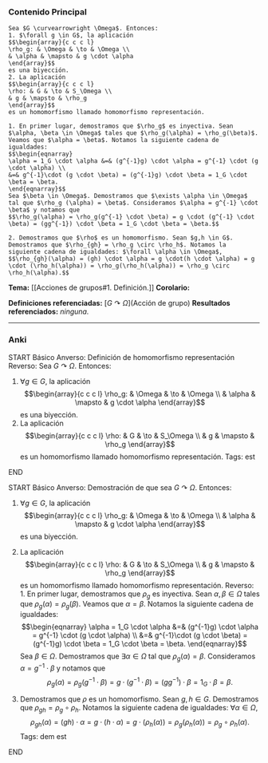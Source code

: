 ### Contenido Principal

```ad-theorem
Sea $G \curvearrowright \Omega$. Entonces:
1. $\forall g \in G$, la aplicación
$$\begin{array}{c c c l}
\rho_g: & \Omega & \to & \Omega \\
& \alpha & \mapsto & g \cdot \alpha
\end{array}$$
es una biyección.
2. La aplicación
$$\begin{array}{c c c l}
\rho: & G & \to & S_\Omega \\
& g & \mapsto & \rho_g
\end{array}$$
es un homomorfismo llamado homomorfismo representación.
```

```ad-proof
1. En primer lugar, demostramos que $\rho_g$ es inyectiva. Sean $\alpha, \beta \in \Omega$ tales que $\rho_g(\alpha) = \rho_g(\beta)$. Veamos que $\alpha = \beta$. Notamos la siguiente cadena de igualdades:
$$\begin{eqnarray}
\alpha = 1_G \cdot \alpha &=& (g^{-1}g) \cdot \alpha = g^{-1} \cdot (g \cdot \alpha) \\
&=& g^{-1}\cdot (g \cdot \beta) = (g^{-1}g) \cdot \beta = 1_G \cdot \beta = \beta.
\end{eqnarray}$$
Sea $\beta \in \Omega$. Demostramos que $\exists \alpha \in \Omega$ tal que $\rho_g (\alpha) = \beta$. Consideramos $\alpha = g^{-1} \cdot \beta$ y notamos que
$$\rho_g(\alpha) = \rho_g(g^{-1} \cdot \beta) = g \cdot (g^{-1} \cdot \beta) = (gg^{-1}) \cdot \beta = 1_G \cdot \beta = \beta.$$

2. Demostramos que $\rho$ es un homomorfismo. Sean $g,h \in G$. Demostramos que $\rho_{gh} = \rho_g \circ \rho_h$. Notamos la siguiente cadena de igualdades: $\forall \alpha \in \Omega$,
$$\rho_{gh}(\alpha) = (gh) \cdot \alpha = g \cdot(h \cdot \alpha) = g \cdot (\rho_h(\alpha)) = \rho_g(\rho_h(\alpha)) = \rho_g \circ \rho_h(\alpha).$$
```

**Tema:** [[Acciones de grupos#1. Definición.]]
**Corolario:**

**Definiciones referenciadas:** [$G \curvearrowright \Omega$](Acción de grupo)
**Resultados referenciados:** *ninguna.*

---
### Anki

START
Básico
Anverso: Definición de homomorfismo representación
Reverso: Sea $G \curvearrowright \Omega$. Entonces:
1. $\forall g \in G$, la aplicación
$$\begin{array}{c c c l}
\rho_g: & \Omega & \to & \Omega \\
& \alpha & \mapsto & g \cdot \alpha
\end{array}$$
es una biyección.
2. La aplicación
$$\begin{array}{c c c l}
\rho: & G & \to & S_\Omega \\
& g & \mapsto & \rho_g
\end{array}$$
es un homomorfismo llamado homomorfismo representación.
Tags: est
<!--ID: 1731931804892-->
END

START
Básico
Anverso: Demostración de que sea $G \curvearrowright \Omega$. Entonces:
1. $\forall g \in G$, la aplicación
$$\begin{array}{c c c l}
\rho_g: & \Omega & \to & \Omega \\
& \alpha & \mapsto & g \cdot \alpha
\end{array}$$
es una biyección.
2. La aplicación
$$\begin{array}{c c c l}
\rho: & G & \to & S_\Omega \\
& g & \mapsto & \rho_g
\end{array}$$
es un homomorfismo llamado homomorfismo representación.
Reverso: 1. En primer lugar, demostramos que $\rho_g$ es inyectiva. Sean $\alpha, \beta \in \Omega$ tales que $\rho_g(\alpha) = \rho_g(\beta)$. Veamos que $\alpha = \beta$. Notamos la siguiente cadena de igualdades:
$$\begin{eqnarray}
\alpha = 1_G \cdot \alpha &=& (g^{-1}g) \cdot \alpha = g^{-1} \cdot (g \cdot \alpha) \\
&=& g^{-1}\cdot (g \cdot \beta) = (g^{-1}g) \cdot \beta = 1_G \cdot \beta = \beta.
\end{eqnarray}$$
Sea $\beta \in \Omega$. Demostramos que $\exists \alpha \in \Omega$ tal que $\rho_g (\alpha) = \beta$. Consideramos $\alpha = g^{-1} \cdot \beta$ y notamos que
$$\rho_g(\alpha) = \rho_g(g^{-1} \cdot \beta) = g \cdot (g^{-1} \cdot \beta) = (gg^{-1}) \cdot \beta = 1_G \cdot \beta = \beta.$$

2. Demostramos que $\rho$ es un homomorfismo. Sean $g,h \in G$. Demostramos que $\rho_{gh} = \rho_g \circ \rho_h$. Notamos la siguiente cadena de igualdades: $\forall \alpha \in \Omega$,
$$\rho_{gh}(\alpha) = (gh) \cdot \alpha = g \cdot(h \cdot \alpha) = g \cdot (\rho_h(\alpha)) = \rho_g(\rho_h(\alpha)) = \rho_g \circ \rho_h(\alpha).$$
Tags: dem est
<!--ID: 1731931804901-->
END
